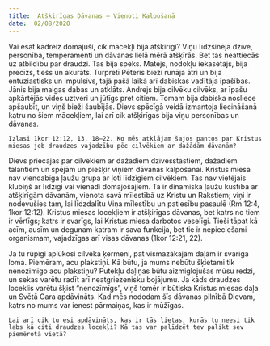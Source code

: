```yaml
---
title:  Atšķirīgas Dāvanas – Vienoti Kalpošanā
date:  02/08/2020
---
```


Vai esat kādreiz domājuši, cik mācekļi bija atšķirīgi? Viņu līdzšinējā dzīve, personība, temperamenti un dāvanas lielā mērā atšķīrās. Bet tas neattiecās uz atbildību par draudzi. Tas bija spēks. Matejs, nodokļu iekasētājs, bija precīzs, tiešs un akurāts. Turpretī Pēteris bieži runāja ātri un bija entuziastisks un impulsīvs, tajā pašā laikā arī dabiskas vadītāja īpašības. Jānis bija maigas dabas un atklāts. Andrejs bija cilvēku cilvēks, ar īpašu apkārtējās vides uztveri un jūtīgs pret citiem. Tomam bija dabiska nosliece apšaubīt, un viņš bieži šaubījās. Dievs spēcīgā veidā izmantoja liecināšanā katru no šiem mācekļiem, lai arī cik atšķirīgas bija viņu personības un dāvanas.

`Izlasi 1kor 12:12, 13, 18–22. Ko mēs atklājam šajos pantos par Kristus miesas jeb draudzes vajadzību pēc cilvēkiem ar dažādām dāvanām?`

Dievs priecājas par cilvēkiem ar dažādiem dzīvesstāstiem, dažādiem talantiem un spējām un piešķir viņiem dāvanas kalpošanai. Kristus miesa nav viendabīga ļaužu grupa ar ļoti līdzīgiem cilvēkiem. Tas nav vietējais klubiņš ar līdzīgi vai vienādi domājošajiem. Tā ir dinamiska ļaužu kustība ar atšķirīgām dāvanām, vienota savā mīlestībā uz Kristu un Rakstiem; viņi ir nodevušies tam, lai līdzdalītu Viņa mīlestību un patiesību pasaulē (Rm 12:4, 1kor 12:12). Kristus miesas locekļiem ir atšķirīgas dāvanas, bet katrs no tiem ir vērtīgs; katrs ir svarīgs, lai Kristus miesa darbotos veselīgi. Tieši tāpat kā acīm, ausīm un degunam katram ir sava funkcija, bet tie ir nepieciešami organismam, vajadzīgas arī visas dāvanas (1kor 12:21, 22).

Ja tu rūpīgi aplūkosi cilvēka ķermeni, pat vismazākajām daļām ir svarīga loma. Piemēram, acu plakstiņi. Kā būtu, ja mums nebūtu šķietami tik nenozīmīgo acu plakstiņu? Putekļu daļiņas būtu aizmiglojušas mūsu redzi, un sekas varētu radīt arī neatgriezenisku bojājumu. Ja kāds draudzes loceklis varētu šķist “nenozīmīgs”, viņš tomēr ir būtiska Kristus miesas daļa un Svētā Gara apdāvināts. Kad mēs nododam šīs dāvanas pilnībā Dievam, katrs no mums var ienest pārmaiņas, kas ir mūžīgas.

`Lai arī cik tu esi apdāvināts, kas ir tās lietas, kurās tu neesi tik labs kā citi draudzes locekļi? Kā tas var palīdzēt tev palikt sev piemērotā vietā?`